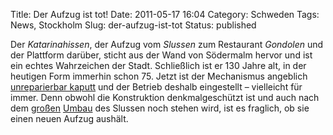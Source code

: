 Title: Der Aufzug ist tot!
Date: 2011-05-17 16:04
Category: Schweden
Tags: News, Stockholm
Slug: der-aufzug-ist-tot
Status: published

Der *Katarinahissen*, der Aufzug vom *Slussen* zum Restaurant *Gondolen*
und der Plattform darüber, sticht aus der Wand von Södermalm hervor und
ist ein echtes Wahrzeichen der Stadt. Schließlich ist er 130 Jahre alt,
in der heutigen Form immerhin schon 75. Jetzt ist der Mechanismus
angeblich [unreparierbar
kaputt](http://www.dn.se/sthlm/katarinahissen-har-gjort-sitt) und der
Betrieb deshalb eingestellt – vielleicht für immer. Denn obwohl die
Konstruktion denkmalgeschützt ist und auch nach dem
[großen](http://www.fiket.de/2009/09/03/verkehrsgrossprojekte-in-stockholm/)
[Umbau](http://www.stockholm.se/-/Nyheter/Trafik--Stadsmiljo/Se-det-nya-Slussen/)
des Slussen noch stehen wird, ist es fraglich, ob sie einen neuen Aufzug
aushält.

